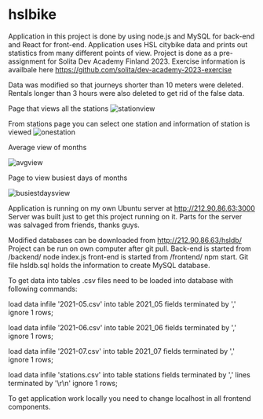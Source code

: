 # hslbike

Application in this project is done by using node.js and MySQL for back-end and React for front-end. Application uses HSL citybike data and prints out statistics from many different points of view. Project is done as a pre-assignment for Solita Dev Academy Finland 2023. Exercise information is availbale here https://github.com/solita/dev-academy-2023-exercise

Data was modified so that journeys shorter than 10 meters were deleted. Rentals longer than 3 hours were also deleted to get rid of the false data.

Page that views all the stations
![stationview](https://github.com/sampotv/hslbike/assets/91623423/7d270219-8cec-4b44-ac9f-020421d6b136)

From stations page you can select one station and information of station is viewed
![onestation](https://github.com/sampotv/hslbike/assets/91623423/825e13d5-750d-4977-8b3c-7660f2bdecb1)


Average view of months

![avgview](https://github.com/sampotv/hslbike/assets/91623423/64b46d3b-09bf-447c-ae0a-8a428b358aba)

Page to view busiest days of months

![busiestdaysview](https://github.com/sampotv/hslbike/assets/91623423/6cd21d40-4c82-4feb-8631-1c2c3f226428)


Application is running on my own Ubuntu server at http://212.90.86.63:3000 Server was built just to get this project running on it. Parts for the server was salvaged from friends, thanks guys.

Modified databases can be downloaded from http://212.90.86.63/hsldb/ Project can be run on own computer after git pull. Back-end is started from /backend/ node index.js front-end is started from /frontend/ npm start. Git file hsldb.sql holds the information to create MySQL database.

To get data into tables .csv files need to be loaded into database with following commands:

load data infile '2021-05.csv' into table 2021_05 fields terminated by ',' ignore 1 rows;

load data infile '2021-06.csv' into table 2021_06 fields terminated by ',' ignore 1 rows;

load data infile '2021-07.csv' into table 2021_07 fields terminated by ',' ignore 1 rows;

load data infile 'stations.csv' into table stations fields terminated by ',' lines terminated by '\r\n' ignore 1 rows;

To get application work locally you need to change localhost in all frontend components.
